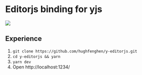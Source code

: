 # Editorjs binding for yjs

![](https://raw.githubusercontent.com/hughfenghen/y-editorjs/master/preview.gif)  

## Experience

1. `git clone https://github.com/hughfenghen/y-editorjs.git`
2. `cd y-editorjs && yarn`
3. `yarn dev`
4. Open http://localhost:1234/
